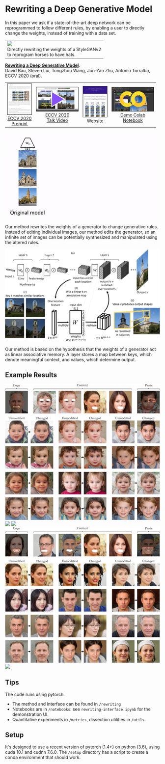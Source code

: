 # Rewriting a Deep Generative Model

In this paper we ask if a state-of-the-art deep network can be reprogrammed to follow different rules, by enabling a user to directly change the weights, instead of training with a data set.

<table><tr><td><a href="http://rewriting.csail.mit.edu/"><img src='images/horse-hat-edit.gif'></a><br>
Directly rewriting the weights of a StyleGANv2<br>
to reprogram horses to have hats.</td></tr></table>

[**Rewriting a Deep Generative Model**](https://rewriting.csail.mit.edu/).<br>
David Bau, Steven Liu, Tongzhou Wang, Jun-Yan Zhu, Antonio Torralba, ECCV 2020 (oral).

<table><tr><td><center><a href="https://rewriting.csail.mit.edu/paper/"><img height="100" width="78" src="images/paper-thumb.png" style="border:1px solid" data-nothumb=""><br>ECCV 2020<br>Preprint</a></center></td>
<td><center><a href="https://rewriting.csail.mit.edu/video/" class="d-inline-block p-3 align-bottom"><img height="78" width="136" src="images/video-thumb.png" style="border:1px solid" data-nothumb=""><br>ECCV 2020<br>Talk Video</a></center></td>
<td><center><a href="https://rewriting.csail.mit.edu/" class="d-inline-block p-3 align-top"><img height="100" width="78" src="images/website-thumb.png" style="border:1px solid" data-nothumb=""><br>Website</a></center></td>
<td><center><a href="https://colab.research.google.com/github/davidbau/rewriting/blob/master/notebooks/rewriting-interface.ipynb" class="d-inline-block p-3 align-bottom"><img height="78" width="136" src="images/colab-thumb.png" style="border:1px solid" data-nothumb=""><br>Demo Colab<br>Notebook</a></center></td></tr></table>

<img src='images/rewriting_teaser.gif' width="800px" />

Our method rewrites the weights of a generator to change generative rules. 
Instead of editing individual images, our method edits the generator, so an infinite set of images can be potentially synthesized and manipulated using the altered rules. 

<img src='images/method.png' width="800px" />

Our method is based on the hypothesis that the weights of a generator act as linear associative memory. A layer stores a map between keys, which denote meaningful context, and values, which determine output. 

## Example Results

<img src="images/example-eyebrows.png">
<img src="images/example-tree-towers.png">
<img src="images/example-horsehats.png">
<img src="images/example-smiles.png">
<img src="images/example-erasewindows.png">

## Tips

The code runs using pytorch.

* The method and interface can be found in `/rewriting`
* Notebooks are in `/notebooks`: see `rewriting-interface.ipynb` for the demonstration UI.
* Quantitative experiments in `/metrics`, dissection utilities in `/utils`.

## Setup

It's designed to use a recent version of pytorch (1.4+) on python (3.6), using
cuda 10.1 and cudnn 7.6.0.  The `/setup` directory has a script to create a
conda environment that should work.

